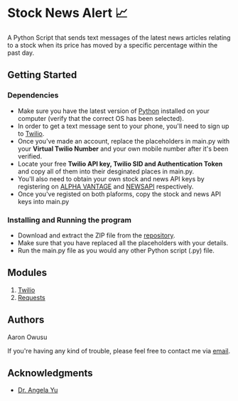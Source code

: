 # Stock News Alert 📈

A Python Script that sends text messages of the latest news articles relating to a stock when its price has moved by a specific percentage within the past day.


## Getting Started

### Dependencies

* Make sure you have the latest version of [Python](https://www.python.org/downloads/) installed on your computer (verify that the correct OS has been selected). 
* In order to get a text message sent to your phone, you'll need to sign up to [Twilio](https://www.twilio.com/try-twilio).
* Once you've made an account, replace the placeholders in main.py with your **Virtual Twilio Number** and your own mobile number after it's been verified.
* Locate your free **Twilio API key, Twilio SID and Authentication Token** and copy all of them into their desginated places in main.py.
* You'll also need to obtain your own stock and news API keys by registering on [ALPHA VANTAGE](https://www.alphavantage.co) and [NEWSAPI](https://newsapi.org) respectively.
* Once you've registed on both plaforms, copy the stock and news API keys into main.py

### Installing and Running the program

* Download and extract the ZIP file from the [repository](https://github.com/aaronowusu/stock_news_alert.git).
* Make sure that you have replaced all the placeholders with your details.
* Run the main.py file as you would any other Python script (.py) file.


## Modules
1. [Twilio](https://www.twilio.com/docs/sms/quickstart/python)
2. [Requests](https://docs.python-requests.org/en/master/)



## Authors

Aaron Owusu

If you're having any kind of trouble, please feel free to contact me via [email](mailto:aaronoseiowusu@outlook.com).

## Acknowledgments
* [Dr. Angela Yu](https://twitter.com/yu_angela?lang=en)

